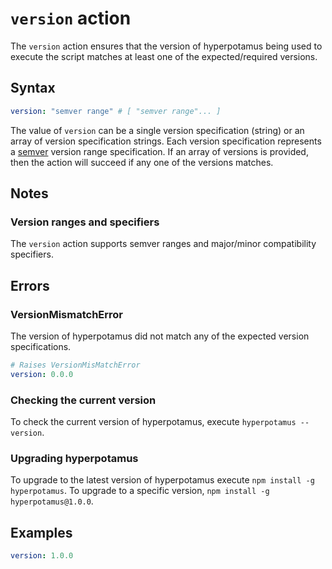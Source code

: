 # `version` action
The `version` action ensures that the version of hyperpotamus being used to execute the script matches at least one of the expected/required versions.

## Syntax
```YAML
version: "semver range" # [ "semver range"... ]
```

The value of `version` can be a single version specification (string) or an array of version specification strings. Each version specification represents a [semver](http://semver.org) version range specification. If an array of versions is provided, then the action will succeed if any one of the versions matches.

## Notes
### Version ranges and specifiers
The `version` action supports semver ranges and major/minor compatibility specifiers.

## Errors
### VersionMismatchError
The version of hyperpotamus did not match any of the expected version specifications.
```YAML
# Raises VersionMisMatchError
version: 0.0.0
```

### Checking the current version
To check the current version of hyperpotamus, execute `hyperpotamus --version`.

### Upgrading hyperpotamus
To upgrade to the latest version of hyperpotamus execute `npm install -g hyperpotamus`. To upgrade to a specific version, `npm install -g hyperpotamus@1.0.0`.

## Examples
```YAML
version: 1.0.0
```
